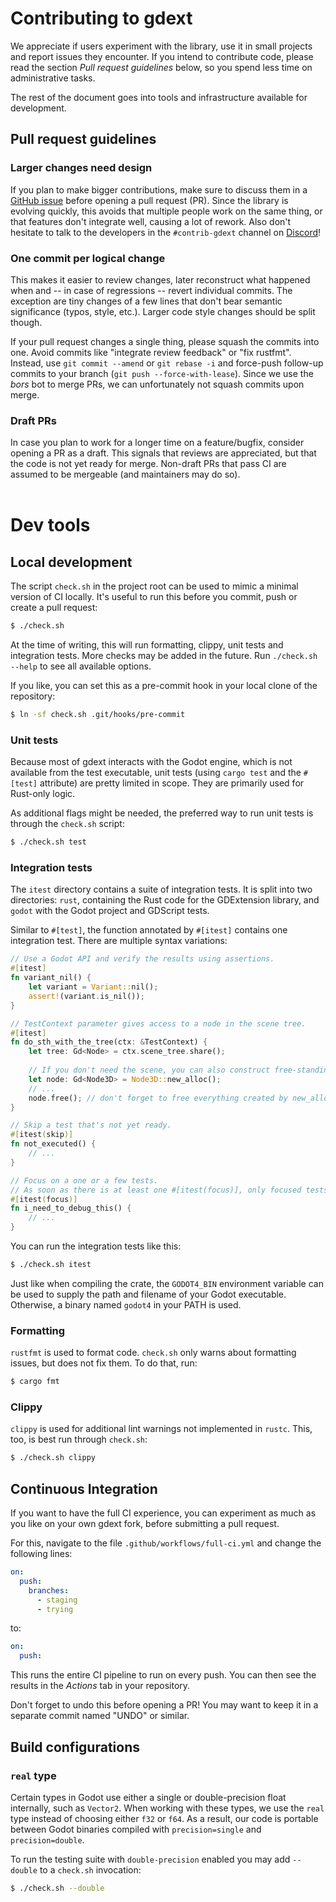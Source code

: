 # Contributing to gdext

We appreciate if users experiment with the library, use it in small projects and report issues they encounter.
If you intend to contribute code, please read the section _Pull request guidelines_ below, so you spend less time on administrative tasks.

The rest of the document goes into tools and infrastructure available for development.


## Pull request guidelines

### Larger changes need design

If you plan to make bigger contributions, make sure to discuss them in a [GitHub issue] before opening a pull request (PR).
Since the library is evolving quickly, this avoids that multiple people work on the same thing, or that features don't integrate well,
causing a lot of rework. Also don't hesitate to talk to the developers in the `#contrib-gdext` channel on [Discord]!


### One commit per logical change

This makes it easier to review changes, later reconstruct what happened when and -- in case of regressions -- revert individual commits.
The exception are tiny changes of a few lines that don't bear semantic significance (typos, style, etc.).
Larger code style changes should be split though.

If your pull request changes a single thing, please squash the commits into one. Avoid commits like "integrate review feedback" or "fix rustfmt".
Instead, use `git commit --amend` or `git rebase -i` and force-push follow-up commits to your branch (`git push --force-with-lease`).
Since we use the _bors_ bot to merge PRs, we can unfortunately not squash commits upon merge.


### Draft PRs

In case you plan to work for a longer time on a feature/bugfix, consider opening a PR as a draft.
This signals that reviews are appreciated, but that the code is not yet ready for merge.
Non-draft PRs that pass CI are assumed to be mergeable (and maintainers may do so).  
<br/>

# Dev tools

## Local development

The script `check.sh` in the project root can be used to mimic a minimal version of CI locally.
It's useful to run this before you commit, push or create a pull request:

```bash
$ ./check.sh
```

At the time of writing, this will run formatting, clippy, unit tests and integration tests. More checks may be added in the future.
Run `./check.sh --help` to see all available options.

If you like, you can set this as a pre-commit hook in your local clone of the repository:

```bash
$ ln -sf check.sh .git/hooks/pre-commit
```


### Unit tests

Because most of gdext interacts with the Godot engine, which is not available from the test executable, unit tests
(using `cargo test` and the `#[test]` attribute) are pretty limited in scope. They are primarily used for Rust-only logic.

As additional flags might be needed, the preferred way to run unit tests is through the `check.sh` script:

```bash
$ ./check.sh test
```


### Integration tests

The `itest` directory contains a suite of integration tests. It is split into two directories:
`rust`, containing the Rust code for the GDExtension library, and `godot` with the Godot project and GDScript tests.

Similar to `#[test]`, the function annotated by `#[itest]` contains one integration test. There are multiple syntax variations:

```rust
// Use a Godot API and verify the results using assertions.
#[itest]
fn variant_nil() {
    let variant = Variant::nil();
    assert!(variant.is_nil());
}

// TestContext parameter gives access to a node in the scene tree.
#[itest]
fn do_sth_with_the_tree(ctx: &TestContext) {
    let tree: Gd<Node> = ctx.scene_tree.share();
    
    // If you don't need the scene, you can also construct free-standing nodes:
    let node: Gd<Node3D> = Node3D::new_alloc();
    // ...
    node.free(); // don't forget to free everything created by new_alloc().    
}

// Skip a test that's not yet ready.
#[itest(skip)]
fn not_executed() {
    // ...
}

// Focus on a one or a few tests.
// As soon as there is at least one #[itest(focus)], only focused tests are run.
#[itest(focus)]
fn i_need_to_debug_this() {
    // ...
}
```

You can run the integration tests like this:

```bash
$ ./check.sh itest
```

Just like when compiling the crate, the `GODOT4_BIN` environment variable can be used to supply the path and filename of your Godot executable.
Otherwise, a binary named `godot4` in your PATH is used.


### Formatting

`rustfmt` is used to format code. `check.sh` only warns about formatting issues, but does not fix them. To do that, run:

```bash
$ cargo fmt
```


### Clippy

`clippy` is used for additional lint warnings not implemented in `rustc`. This, too, is best run through `check.sh`:

```bash
$ ./check.sh clippy
```

## Continuous Integration

If you want to have the full CI experience, you can experiment as much as you like on your own gdext fork, before submitting a pull request.

For this, navigate to the file `.github/workflows/full-ci.yml` and change the following lines:

```yml
on:
  push:
    branches:
      - staging
      - trying
```

to:

```yml
on:
  push:
```

This runs the entire CI pipeline to run on every push. You can then see the results in the _Actions_ tab in your repository.

Don't forget to undo this before opening a PR! You may want to keep it in a separate commit named "UNDO" or similar.


## Build configurations

### `real` type

Certain types in Godot use either a single or double-precision float internally, such as `Vector2`.
When working with these types, we use the `real` type instead of choosing either `f32` or `f64`.
As a result, our code is portable between Godot binaries compiled with `precision=single` and `precision=double`.

To run the testing suite with `double-precision` enabled you may add `--double` to a `check.sh` invocation:
```bash
$ ./check.sh --double
```

[GitHub issue]: https://github.com/godot-rust/gdext/issues
[Discord]: https://discord.gg/aKUCJ8rJsc
